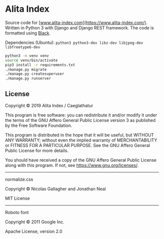 Alita Index
===========

Source code for [www.alita-index.com](https://www.alita-index.com/). Written in
Python 3 with Django and Django REST framework. The code is formatted using
[Black](https://github.com/python/black).

Dependencies (Ubuntu): `python3 python3-dev libz-dev libjpeg-dev libfreetype6-dev`

```sh
python3 -m venv venv
source venv/bin/activate
pip3 install -r requirements.txt
./manage.py migrate
./manage.py createsuperuser
./manage.py runserver
```

License
-------

Copyright © 2019 Alita Index / Caeglathatur

This program is free software: you can redistribute it and/or modify
it under the terms of the GNU Affero General Public License version 3 as
published by the Free Software Foundation.

This program is distributed in the hope that it will be useful,
but WITHOUT ANY WARRANTY; without even the implied warranty of
MERCHANTABILITY or FITNESS FOR A PARTICULAR PURPOSE.  See the
GNU Affero General Public License for more details.

You should have received a copy of the GNU Affero General Public License
along with this program.  If not, see <https://www.gnu.org/licenses/>.

-------------------------

normalize.css

Copyright © Nicolas Gallagher and Jonathan Neal

MIT License

-------------------------

Roboto font

Copyright © 2011 Google Inc.

Apache License, version 2.0
